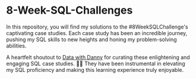 # 8-Week-SQL-Challenges

In this repository, you will find my solutions to the #8WeekSQLChallenge's captivating case studies. Each case study has been an incredible journey, pushing my SQL skills to new heights and honing my problem-solving abilities.

A heartfelt shoutout to [Data with Danny](https://www.linkedin.com/company/datawithdanny/) for curating these enlightening and engaging SQL case studies. 🙌🏻 They have been instrumental in elevating my SQL proficiency and making this learning experience truly enjoyable.
